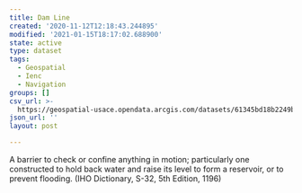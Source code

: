```yaml
---
title: Dam Line
created: '2020-11-12T12:18:43.244895'
modified: '2021-01-15T18:17:02.688900'
state: active
type: dataset
tags:
  - Geospatial
  - Ienc
  - Navigation
groups: []
csv_url: >-
  https://geospatial-usace.opendata.arcgis.com/datasets/61345bd18b2249b2b355331b07ac6fb7_0.csv?outSR=%7B%22latestWkid%22%3A4326%2C%22wkid%22%3A4326%7D
json_url: ''
layout: post

---
```

A barrier to check or confine anything in motion; particularly one constructed to hold back water and raise its level to form a reservoir, or to prevent flooding. (IHO Dictionary, S-32, 5th Edition, 1196)
